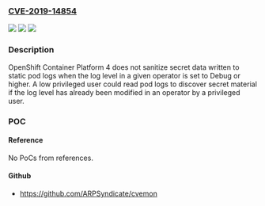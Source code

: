 ### [CVE-2019-14854](https://cve.mitre.org/cgi-bin/cvename.cgi?name=CVE-2019-14854)
![](https://img.shields.io/static/v1?label=Product&message=library-go&color=blue)
![](https://img.shields.io/static/v1?label=Version&message=As%20shipped%20with%20Openshift%204.x%20&color=brightgreen)
![](https://img.shields.io/static/v1?label=Vulnerability&message=CWE-117&color=brightgreen)

### Description

OpenShift Container Platform 4 does not sanitize secret data written to static pod logs when the log level in a given operator is set to Debug or higher. A low privileged user could read pod logs to discover secret material if the log level has already been modified in an operator by a privileged user.

### POC

#### Reference
No PoCs from references.

#### Github
- https://github.com/ARPSyndicate/cvemon

